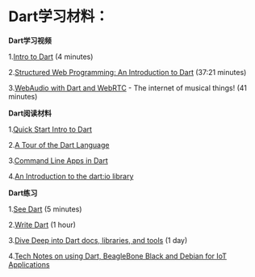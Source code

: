 Dart学习材料：
============

**Dart学习视频**

1.[Intro to Dart](https://www.youtube.com/watch?v=5KlnlCq2M5Q) (4 minutes)

2.[Structured Web Programming: An Introduction to Dart](https://www.youtube.com/watch?v=vT1KmTQ-1Os) (37:21 minutes)

3.[WebAudio with Dart and WebRTC](https://www.youtube.com/watch?v=PMH1vM-dSc0) - The internet of musical things! (41 minutes)

**Dart阅读材料**

1.[Quick Start Intro to Dart](https://www.dartlang.org/docs/dart-up-and-running/ch01.html)

2.[A Tour of the Dart Language](https://www.dartlang.org/docs/dart-up-and-running/ch02.html)

3.[Command Line Apps in Dart](https://www.dartlang.org/docs/tutorials/cmdline/)

4.[An Introduction to the dart:io library](https://www.dartlang.org/articles/io/)

**Dart练习**

1.[See Dart](https://www.dartlang.org/#code) (5 minutes)

2.[Write Dart](https://www.dartlang.org/codelabs/darrrt/) (1 hour)

3.[Dive Deep into Dart docs, libraries, and tools](https://www.dartlang.org/docs/) (1 day)

4.[Tech Notes on using Dart, BeagleBone Black and Debian for IoT Applications](http://www.iotfestival.com/IoTDartAndBBBNotes.html)